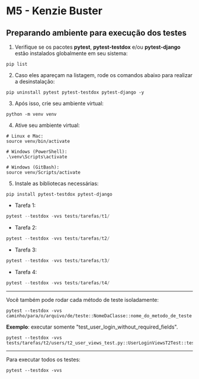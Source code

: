 # M5 - Kenzie Buster

## Preparando ambiente para execução dos testes

1. Verifique se os pacotes **pytest**, **pytest-testdox** e/ou **pytest-django** estão instalados globalmente em seu sistema:
```shell
pip list
```

2. Caso eles apareçam na listagem, rode os comandos abaixo para realizar a desinstalação:

```shell
pip uninstall pytest pytest-testdox pytest-django -y
```

3. Após isso, crie seu ambiente virtual:
```shell
python -m venv venv
```

4. Ative seu ambiente virtual:

```shell
# Linux e Mac:
source venv/bin/activate

# Windows (PowerShell):
.\venv\Scripts\activate

# Windows (GitBash):
source venv/Scripts/activate
```

5. Instale as bibliotecas necessárias:

```shell
pip install pytest-testdox pytest-django
```


- Tarefa 1:
```python
pytest --testdox -vvs tests/tarefas/t1/
```

- Tarefa 2:
```python
pytest --testdox -vvs tests/tarefas/t2/
```

- Tarefa 3:
```python
pytest --testdox -vvs tests/tarefas/t3/
```

- Tarefa 4:
```python
pytest --testdox -vvs tests/tarefas/t4/
```
---

Você também pode rodar cada método de teste isoladamente:

```shell
pytest --testdox -vvs caminho/para/o/arquivo/de/teste::NomeDaClasse::nome_do_metodo_de_teste
```

**Exemplo**: executar somente "test_user_login_without_required_fields".

```shell
pytest --testdox -vvs tests/tarefas/t2/users/t2_user_views_test.py::UserLoginViewsT2Test::test_user_login_without_required_fields
```
--- 

Para executar todos os testes:
```shell
pytest --testdox -vvs
```